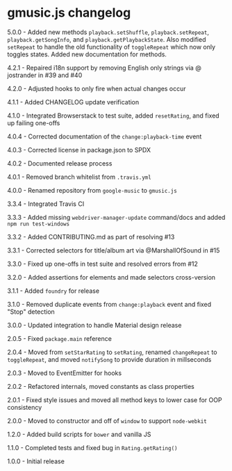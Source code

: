 # gmusic.js changelog
5.0.0 - Added new methods `playback.setShuffle`, `playback.setRepeat`, `playback.getSongInfo`, and `playback.getPlaybackState`. Also modified `setRepeat` to handle the old functionality of `toggleRepeat` which now only toggles states. Added new documentation for methods.

4.2.1 - Repaired i18n support by removing English only strings via @ jostrander in #39 and #40

4.2.0 - Adjusted hooks to only fire when actual changes occur

4.1.1 - Added CHANGELOG update verification

4.1.0 - Integrated Browserstack to test suite, added `resetRating`, and fixed up failing one-offs

4.0.4 - Corrected documentation of the `change:playback-time` event

4.0.3 - Corrected license in package.json to SPDX

4.0.2 - Documented release process

4.0.1 - Removed branch whitelist from `.travis.yml`

4.0.0 - Renamed repository from `google-music` to `gmusic.js`

3.3.4 - Integrated Travis CI

3.3.3 - Added missing `webdriver-manager-update` command/docs and added `npm run test-windows`

3.3.2 - Added CONTRIBUTING.md as part of resolving #13

3.3.1 - Corrected selectors for title/album art via @MarshallOfSound in #15

3.3.0 - Fixed up one-offs in test suite and resolved errors from #12

3.2.0 - Added assertions for elements and made selectors cross-version

3.1.1 - Added `foundry` for release

3.1.0 - Removed duplicate events from `change:playback` event and fixed "Stop" detection

3.0.0 - Updated integration to handle Material design release

2.0.5 - Fixed `package.main` reference

2.0.4 - Moved from `setStarRating` to `setRating`, renamed `changeRepeat` to `toggleRepeat`, and moved `notifySong` to provide duration in millseconds

2.0.3 - Moved to EventEmitter for hooks

2.0.2 - Refactored internals, moved constants as class properties

2.0.1 - Fixed style issues and moved all method keys to lower case for OOP consistency

2.0.0 - Moved to constructor and off of `window` to support `node-webkit`

1.2.0 - Added build scripts for `bower` and vanilla JS

1.1.0 - Completed tests and fixed bug in `Rating.getRating()`

1.0.0 - Initial release
